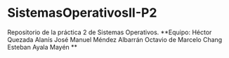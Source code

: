 # SistemasOperativosII-P2
Repositorio de la práctica 2 de Sistemas Operativos. 
**Equipo: 
Héctor Quezada Alanís
José Manuel Méndez Albarrán
Octavio de Marcelo Chang
Esteban Ayala Mayén
**
